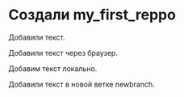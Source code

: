 # Создали my_first_reppo

Добавили текст.

Добавили текст через браузер.

Добавим текст локально.

Добавили текст  в новой ветке newbranch.